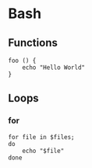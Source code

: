 # Bash

## Functions

	foo () {
		echo "Hello World"
	}

## Loops

### for

	for file in $files;
  	do
    	echo "$file"
	done



